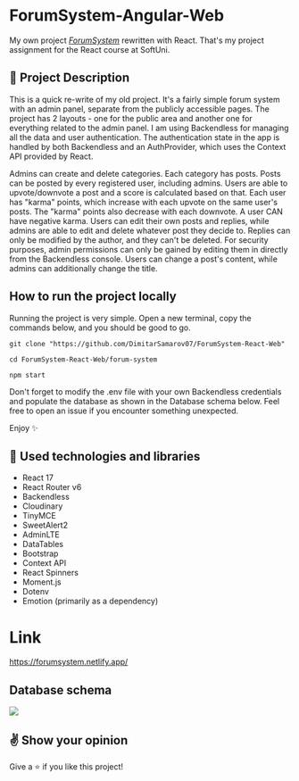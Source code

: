 # ForumSystem-Angular-Web

My own project *[ForumSystem](https://github.com/DimitarSamarov07/ForumSystem-Web)* rewritten with React. That's my
project assignment for the React course at SoftUni.

## :pencil: Project Description

This is a quick re-write of my old project. It's a fairly simple forum system with an admin panel, separate from the
publicly accessible pages. The project has 2 layouts - one for the public area and another one for everything related to
the admin panel. I am using Backendless for managing all the data and user authentication. The authentication state in
the app is handled by both Backendless and an AuthProvider, which uses the Context API provided by React.

Admins can create and delete categories. Each category has posts. Posts can be posted by every registered user,
including admins. Users are able to upvote/downvote a post and a score is calculated based on that. Each user has
"karma" points, which increase with each upvote on the same user's posts. The "karma" points also decrease with each
downvote. A user CAN have negative karma. Users can edit their own posts and replies, while admins are able to edit and
delete whatever post they decide to. Replies can only be modified by the author, and they can't be deleted. For security
purposes, admin permissions can only be gained by editing them in directly from the Backendless console. Users can
change a post's content, while admins can additionally change the title.

## How to run the project locally

Running the project is very simple. Open a new terminal, copy the commands below, and you should be good to go.

```
git clone "https://github.com/DimitarSamarov07/ForumSystem-React-Web"
```

```
cd ForumSystem-React-Web/forum-system
```

```
npm start
```

Don't forget to modify the .env file with your own Backendless credentials and populate the database as shown in the
Database schema below. Feel free to open an issue if you encounter something unexpected.

Enjoy :sparkles:

## :hammer: Used technologies and libraries

* React 17
* React Router v6
* Backendless
* Cloudinary
* TinyMCE
* SweetAlert2
* AdminLTE
* DataTables
* Bootstrap
* Context API
* React Spinners
* Moment.js
* Dotenv
* Emotion (primarily as a dependency)

# Link

https://forumsystem.netlify.app/

## Database schema

![](https://i.ibb.co/n0HZBFY/Categories-schema.png)

## :v: Show your opinion

Give a :star: if you like this project!


